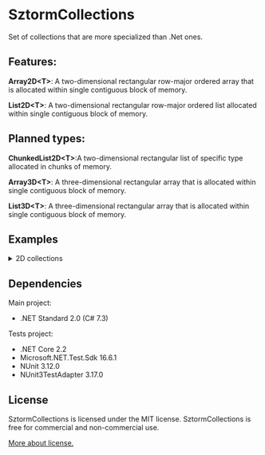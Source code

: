 # SztormCollections
Set of collections that are more specialized than .Net ones.
## Features:
**Array2D&lt;T&gt;**: A two-dimensional rectangular row-major ordered array that is allocated within single contiguous block of memory.

**List2D&lt;T&gt;**: A two-dimensional rectangular row-major ordered list allocated within single contiguous block of memory.

## Planned types:
**ChunkedList2D&lt;T&gt;**:A two-dimensional rectangular list of specific type allocated in chunks of memory.

**Array3D&lt;T&gt;**: A three-dimensional rectangular array that is allocated within single contiguous block of memory.

**List3D&lt;T&gt;**: A three-dimensional rectangular array that is allocated within single contiguous block of memory.

## Examples
<details>    
    <summary>2D collections</summary>
In order to make every example work, the following namespaces must be imported:

```csharp
using System;
using System.Collections;
using System.Collections.Generic;
using Sztorm.Collections;
using Sztorm.Collections.Extensions;
```

Example of setting every item in the array and writing it to console

```csharp
var array = new Array2D<int>(9, 9);
int counter = 0;

for (int i = 0; i < array.Rows; i++)
{
    for (int j = 0; j < array.Columns; j++, counter++)
    {
        array[i, j] = counter;
        Console.Write($"{array[i, j]:00}, ");
    }
    Console.WriteLine();
}
```

Output

``` 
00, 01, 02, 03, 04, 05, 06, 07, 08, 
09, 10, 11, 12, 13, 14, 15, 16, 17, 
18, 19, 20, 21, 22, 23, 24, 25, 26, 
27, 28, 29, 30, 31, 32, 33, 34, 35, 
36, 37, 38, 39, 40, 41, 42, 43, 44, 
45, 46, 47, 48, 49, 50, 51, 52, 53, 
54, 55, 56, 57, 58, 59, 60, 61, 62, 
63, 64, 65, 66, 67, 68, 69, 70, 71, 
72, 73, 74, 75, 76, 77, 78, 79, 80, 
```

You can set items in many ways. Here is an example of setting up a list

```csharp
var list = List2D<int>.FromSystem2DArray(new int[,]
{
    {  0,  1,  2,  3,  4,  5,  6,  7,  8 },
    {  9, 10, 11, 12, 13, 14, 15, 16, 17 },
    { 18, 19, 20, 21, 22, 23, 24, 25, 26 },
    { 27, 28, 29, 30, 31, 32, 33, 34, 35 },
    { 36, 37, 38, 39, 40, 41, 42, 43, 44 },
    { 45, 46, 47, 48, 49, 50, 51, 52, 53 },
    { 54, 55, 56, 57, 58, 59, 60, 61, 62 },
    { 63, 64, 65, 66, 67, 68, 69, 70, 71 },
    { 72, 73, 74, 75, 76, 77, 78, 79, 80 }
});
```

If you are interested in printing specific row, you can do it this way

```csharp
foreach (int element in array.GetRow(4))
{
    Console.Write($"{element:00}, ");
}
```

Output

```
36, 37, 38, 39, 40, 41, 42, 43, 44, 
```

Analogously for columns

```csharp
foreach (int element in array.GetColumn(2))
{
    Console.Write($"{element:00}, ");
}
```

Output
```
2, 11, 20, 29, 38, 47, 56, 65, 74,
```
As columns and rows implement ``IEnumerable<T>``, you can use LINQ on them freely.

Example of searching the index of item that is equal to 42

```csharp
ItemRequestResult<Index2D> indexRequest = array.FindIndex(o => o == 42);

if (indexRequest.IsSuccess)
{
    Console.WriteLine("42 is at " + indexRequest.Item);
}
```

Output

```
42 is at (4, 6)
```

To improve performance for methods that require delegates, you can implement a struct that is treated like a delegate. In this example the equivalent of ``Predicate<T>`` is a struct which implements ``IPredicate<T>``. This way such function will be called directly or even be inlined.

Creating a predicate struct

```csharp
public struct Equals42 : IPredicate<int>
{
    public bool Invoke(int obj) => obj == 42;
}
```

And passing a new struct as argument to the method.

```csharp
ItemRequestResult<Index2D> indexRequest = array.FindIndex(new Equals42());
```

However for such basic comparisons you can use one of the predefined predicates, such as ``EqualsPredicate<T>``

```csharp
ItemRequestResult<Index2D> indexRequest = array.FindIndex(new EqualsPredicate<int>(42));
```

Example of methods dedicated to ``List2D<T>``
```csharp
var list = List2D<int>.FromSystem2DArray(new int[,]
{
    {  0,  1,  2,  3,  4,  5,  6,  7,  8 },
    {  9, 10, 11, 12, 13, 14, 15, 16, 17 },
    { 18, 19, 20, 21, 22, 23, 24, 25, 26 },
    { 27, 28, 29, 30, 31, 32, 33, 34, 35 },
    { 36, 37, 38, 39, 40, 41, 42, 43, 44 },
    { 45, 46, 47, 48, 49, 50, 51, 52, 53 },
    { 54, 55, 56, 57, 58, 59, 60, 61, 62 },
    { 63, 64, 65, 66, 67, 68, 69, 70, 71 },
    { 72, 73, 74, 75, 76, 77, 78, 79, 80 }
});

Console.WriteLine(list.Boundaries.ToValueTuple());

list.AddColumns(count: 4);

Console.WriteLine(list.Boundaries.ToValueTuple());

list.InsertRows(startIndex: 4, count: 3);

Console.WriteLine(list.Boundaries.ToValueTuple());

list.RemoveColumn(index: 2);

Console.WriteLine(list.Boundaries.ToValueTuple());
```

Output

```
(9, 9)
(9, 13)
(12, 13)
(12, 12)
```

You can define your own rectangular collection and for small expense of implementing one of rectangular collection interfaces, you get many useful methods to work with. These are extension methods defined on rectangular collection interfaces but are strongly typed thanks to generics.

This however may introduce some code bloat as types of generic methods will often need to be specified. A solution to this problem could be defining instance methods that calls the extension methods which would still reduce amount of code to write compared to implementing them manually.

There is an example of custom rectangular collection definition.

```csharp
using static RectangularCollectionUtils;

public class Matrix3x3 : IRectangularCollection<float>
{
    private readonly float[] items;

    private static readonly Bounds2D Matrix3x3Boundaries = new Bounds2D(Rows, Columns);
    public const int Rows = 3;
    public const int Columns = 3;

    public float this[Index2D index]
    {
        get
        {
            if (!IsValidIndex(index))
            {
                throw new IndexOutOfRangeException();
            }
            return items[RowMajorIndex2DToInt(index, Columns)];
        }
        set
        {
            if (!IsValidIndex(index))
            {
                throw new IndexOutOfRangeException();
            }
            items[RowMajorIndex2DToInt(index, Columns)] = value;
        }
    }

    public float this[int row, int column]
    {
        get => this[(row, column)];
        set => this[(row, column)] = value;
    }

    public Matrix3x3() => items = new float[Rows * Columns];

    public Bounds2D Boundaries => Matrix3x3Boundaries;

    public IEnumerator<float> GetEnumerator()
    {
        for (int i = 0; i < Rows * Columns; i++)
        {
            yield return items[i];
        }
    }

    public bool IsValidIndex(Index2D index)
        => index.Row >= 0 && index.Row < Rows &&
           index.Column >= 0 && index.Column < Columns;

    IEnumerator IEnumerable.GetEnumerator() => GetEnumerator();
}
```

And it's usage

```csharp
var matrix = new Matrix3x3();
bool isTrueThatEveryNumberIsZero = matrix.TrueForAll<float, Matrix3x3>(o => o == 0);

Console.WriteLine(isTrueThatEveryNumberIsZero);
```

Output

```
True
```
</details>

## Dependencies
Main project:
 * .NET Standard 2.0 (C# 7.3)
 
Tests project:
 * .NET Core 2.2
 * Microsoft.NET.Test.Sdk 16.6.1
 * NUnit 3.12.0
 * NUnit3TestAdapter 3.17.0

## License
SztormCollections is licensed under the MIT license. SztormCollections is free for commercial and non-commercial use.

[More about license.](./LICENSE)
